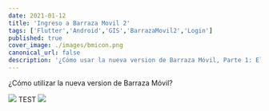 ```yaml
---
date: 2021-01-12
title: 'Ingreso a Barraza Movil 2'
tags: ['Flutter','Android','GIS','BarrazaMovil2','Login']
published: true
cover_image: ./images/bmicon.png
canonical_url: false
description: '¿Cómo usar la nueva version de Barraza Móvil, Parte 1: El ingreso.'
---
```


¿Cómo utilizar la nueva version de Barraza Móvil?

![](/images/BM2_Tutorial_1_Login.gif)
TEST ![](/images/beer.jpg)